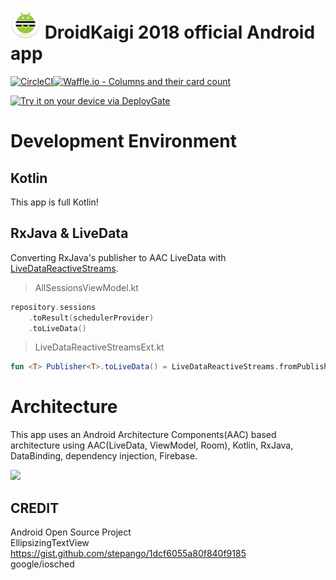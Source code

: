# ![](app/src/main/res/mipmap-mdpi/ic_launcher.png) DroidKaigi 2018 official Android app 
[![CircleCI](https://circleci.com/gh/DroidKaigi/conference-app-2018.svg?style=svg&circle-token=b8e6a12e76295c24c7be8f57807cf6ab4139288e)](https://circleci.com/gh/DroidKaigi/conference-app-2018)[![Waffle.io - Columns and their card count](https://badge.waffle.io/4004fb95e3835aef9cfea229c8443b4b62eacf957879565e813f405126decfae.svg?columns=all)](https://waffle.io/DroidKaigi/conference-app-2018)

[<img src="https://dply.me/xt08ja/button/large" alt="Try it on your device via DeployGate">](https://dply.me/xt08ja#install)
# Development Environment

## Kotlin
This app is full Kotlin!

## RxJava & LiveData
Converting RxJava's publisher to AAC LiveData with [LiveDataReactiveStreams](https://developer.android.com/reference/android/arch/lifecycle/LiveDataReactiveStreams.html).

> AllSessionsViewModel.kt

```kotlin
repository.sessions
    .toResult(schedulerProvider)
    .toLiveData()
```

> LiveDataReactiveStreamsExt.kt

```kotlin
fun <T> Publisher<T>.toLiveData() = LiveDataReactiveStreams.fromPublisher(this)
```

# Architecture
This app uses an Android Architecture Components(AAC) based architecture using AAC(LiveData, ViewModel, Room), Kotlin, RxJava, DataBinding, dependency injection, Firebase.

<image src="https://user-images.githubusercontent.com/1386930/34318268-f8b7eece-e806-11e7-8b18-d9fc64dcd24e.png" width="500" />


## CREDIT
Android Open Source Project  
EllipsizingTextView  
https://gist.github.com/stepango/1dcf6055a80f840f9185  
google/iosched  
